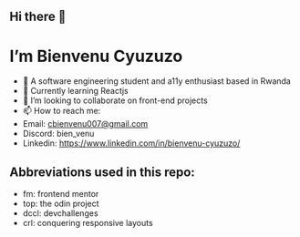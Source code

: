 ## Hi there 👋
# I’m Bienvenu Cyuzuzo
- 👀 A software engineering student and a11y enthusiast based in Rwanda
- 🌱 Currently learning Reactjs
- 💞️ I’m looking to collaborate on front-end projects
- 📫 How to reach me:
- Email: cbienvenu007@gmail.com
- Discord: bien_venu
- Linkedin: https://www.linkedin.com/in/bienvenu-cyuzuzo/
  
 ## Abbreviations used in this repo:
- fm: frontend mentor
- top: the odin project
- dccl: devchallenges
- crl: conquering responsive layouts
